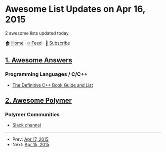 # Awesome List Updates on Apr 16, 2015

2 awesome lists updated today.

[🏠 Home](/README.md) · [🔥 Feed](https://test.trackawesomelist.com/feed.xml) · [📮 Subscribe](https://trackawesomelist.us17.list-manage.com/subscribe?u=d2f0117aa829c83a63ec63c2f&id=36a103854c)



## [1. Awesome Answers](/content/cyberglot/awesome-answers/README.md)

### Programming Languages / C/C++

*   [The Definitive C++ Book Guide and List](http://stackoverflow.com/a/388282/1766338)

## [2. Awesome Polymer](/content/Granze/awesome-polymer/README.md)

### Polymer Communities

*   [Slack channel](http://polymer-slack.herokuapp.com/)

---

- Prev: [Apr 17, 2015](/content/2015/04/17/README.md)
- Next: [Apr 15, 2015](/content/2015/04/15/README.md)
